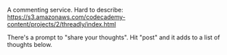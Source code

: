 A commenting service. Hard to describe:
https://s3.amazonaws.com/codecademy-content/projects/2/threadly/index.html

There's a prompt to "share your thoughts". Hit "post" and it adds to a list of thoughts below.
